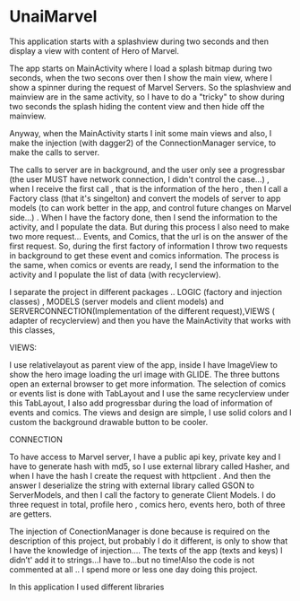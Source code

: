 # UnaiMarvel

This application starts with a splashview during two seconds and then display a view with content of Hero of Marvel.

The app starts on MainActivity where I load a splash bitmap during two seconds, when the two secons over then I show
the main view, where I show a spinner during the request of Marvel Servers. So the splashview and mainview are in the same
activity, so I have to do a "tricky" to show during two seconds the splash hiding the content view and then hide off the 
mainview.

Anyway, when the MainActivity starts I init some main views and also, I make the injection (with dagger2) of the ConnectionManager
service, to make the calls to server.

The calls to server are in background, and the user only see a progressbar (the user MUST have network connection, I didn't
control the case...) , when I receive the first call , that is the information of the hero , then I call a Factory class 
(that it's singelton) and convert the models of server to app models (to can work better in the app, and control future 
changes on Marvel side...) . When I have the factory done, then I send the information to the activity, and I populate the 
data. But during this process I also need to make two more request... Events, and Comics, that the url is on the answer of the 
first request. So, during the first factory of information I throw two requests in background to get these event and comics 
information. The process is the same, when comics or events are ready, I send the information to the activity and I populate 
the list of data (with recyclerview). 

I separate the project in different packages .. LOGIC (factory and injection classes) , MODELS (server models and client models)
and SERVERCONNECTION(Implementation of the different request),VIEWS ( adapter of recyclerview) and then you have the MainActivity that works with this 
classes, 

VIEWS:

I use relativelayout as parent view of the app, inside I have ImageView to show the hero image loading the url image with 
GLIDE. 
The three buttons open an external browser to get more information.
The selection of comics or events list is done with TabLayout and I use the same recyclerview under this TabLayout, I also
add progressbar during the load of information of events and comics.
The views and design are simple, I use solid colors and I custom the background drawable button to be cooler.

CONNECTION

To have access to Marvel server, I have a public api key, private key and I have to generate hash with md5, so I use 
external library called Hasher, and when I have the hash I create the request with httpclient . And then the answer I 
deserialize the string with external library called GSON to ServerModels, and then I call the factory to generate Client Models.
I do three request in total, profile hero , comics hero, events hero, both of three are getters.



The injection of ConectionManager is done because is required on the description of this project, but probably I do it different, 
is only to show that I have the knowledge of injection....
The texts of the app (texts and keys) I didn’t' add it to strings...I have to...but no time!Also the code is not commented 
at all ..
I spend more or less one day doing this project.


In this application I used different libraries
